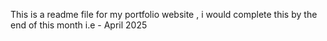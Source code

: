 This is a readme file for my portfolio website , i would complete this by the end of this month i.e - April 2025
